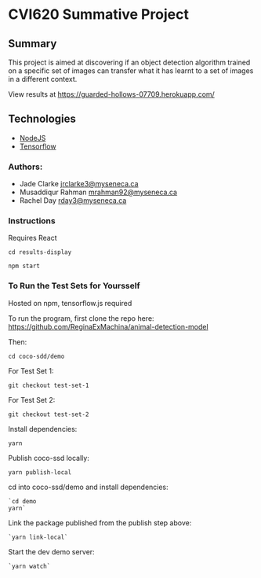 # CVI620 Summative Project

## Summary
This project is aimed at discovering if an object detection algorithm trained on a specific set of images can transfer what it has learnt to a set of images in a different context.

View results at https://guarded-hollows-07709.herokuapp.com/

## Technologies
- [NodeJS](https://nodejs.org/en/)
- [Tensorflow](https://www.tensorflow.org/)

### Authors:
- Jade Clarke <jrclarke3@myseneca.ca>
- Musaddiqur Rahman <mrahman92@myseneca.ca>
- Rachel Day <rday3@myseneca.ca>

### Instructions

Requires React

  `cd results-display`
  
  `npm start`


### To Run the Test Sets for Yoursself
Hosted on npm, tensorflow.js required


To run the program, first clone the repo here: https://github.com/ReginaExMachina/animal-detection-model

Then: 

  `cd coco-sdd/demo`

For Test Set 1:    

  `git checkout test-set-1`

For Test Set 2:

  `git checkout test-set-2`

Install dependencies:

  `yarn`
  
Publish coco-ssd locally:

  `yarn publish-local`
  
  cd into coco-ssd/demo and install dependencies:
  
	`cd demo
	yarn`

Link the package published from the publish step above:

	`yarn link-local`

Start the dev demo server:

	`yarn watch`

